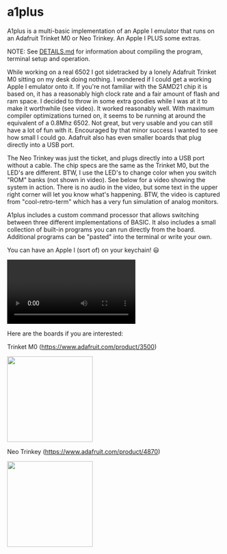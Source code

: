 # a1plus
A1plus is a multi-basic implementation of an Apple I emulator that runs  on an Adafruit Trinket M0 or Neo Trinkey. An Apple I PLUS some extras.

NOTE: See [DETAILS.md](DETAILS.md) for information about compiling the program, terminal setup and operation.

While working on a real 6502 I got sidetracked by a lonely Adafruit Trinket M0 sitting on my desk doing nothing. I wondered if I could get a working Apple I emulator onto it. If you're not familiar with the SAMD21 chip it is based on, it has a reasonably high clock rate and a fair amount of flash and ram space. I decided to throw in some extra goodies while I was at it to make it worthwhile (see video). It worked reasonably well. With maximum compiler optimizations turned on, it seems to be running at around the equivalent of a 0.8Mhz 6502. Not great, but very usable and you can still have a lot of fun with it. Encouraged by that minor success I wanted to see how small I could go. Adafruit also has even smaller boards that plug directly into a USB port.

The Neo Trinkey was just the ticket, and plugs directly into a USB port without a cable. The chip specs are the same as the Trinket M0, but the LED's are different. BTW, I use the LED's to change color when you switch "ROM" banks (not shown in video). See below for a video showing the system in action. There is no audio in the video, but some text in the upper right corner will let you know what's happening. BTW, the video is captured from "cool-retro-term" which has a very fun simulation of analog monitors.

A1plus includes a custom command processor that allows switching between three different implementations of BASIC. It also includes a small collection of built-in programs you can run directly from the board. Additional programs can be "pasted" into the terminal or write your own.

You can have an Apple I (sort of) on your keychain! :smiley:

![](https://user-images.githubusercontent.com/7751235/120817139-4b602580-c506-11eb-929c-2dcdd13d38c4.mp4)

Here are the boards if you are interested:

Trinket M0 (https://www.adafruit.com/product/3500)

<img src="https://cdn-shop.adafruit.com/1200x900/3500-00.jpg" width=200>

Neo Trinkey (https://www.adafruit.com/product/4870)

<img src="https://cdn-shop.adafruit.com/970x728/4870-03.jpg" width=200>
